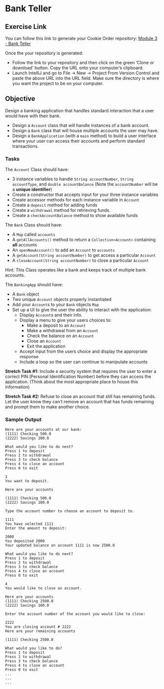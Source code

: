 # Bank Teller

## Exercise Link

You can follow this link to generate your Cookie Order repository: [Module 3 - 
Bank Teller](https://classroom.github.com/a/NRMiIuli)

Once the your repository is generated:
- Follow the link to your repository and then click on the green ‘Clone or download’ button. Copy the URL onto your computer’s clipboard.
- Launch IntelliJ and go to File -> New -> Project From Version Control and paste the above URL into the URL field. Make sure the directory is where you want the project to be on your computer.

## Objective

Design a banking application that handles standard interaction that a user would have with their bank.

*   Design a `Account` class that will handle instances of a bank account.
*   Design a `Bank` class that will house multiple accounts the user may have.
*   Design a `BankApplication` (with a `main` method) to build a user interface where your user can access their accounts and perform standard transactions.

### Tasks

The `Account` Class should have:

*   3 instance variables to handle `String accountNumber`, `String accountType`, and `double accountBalance` (Note the `accountNumber` will be a **unique identifier**)
*   Create a constructor that accepts input for your three instance variables
*   Create accessor methods for each instance variable in `Account`
*   Create a `deposit` method for adding funds
*   Create a `withdrawal` method for retrieving funds.
*   Create a `checkAccountBalance` method to show available funds

The `Bank` Class should have:

*   A `Map` called `accounts`
*   A `getAllAccounts()` method to return a `Collection<Account>` containing **all** accounts
*   An `openNewAccount()` to add an `Account` to `accounts`
*   A `getAccount(String accountNumber)` to get access a particular `Account`
*   A `closeAccount(String accountNumber)` to close a particular `Account`

Hint: This Class operates like a bank and keeps track of multiple bank accounts.

The `BankingApp` should have:

*   A `Bank` object
*   Two unique `Account` objects properly instantiated
*   Add your `Account`s to your `Bank` objects `Map`
*   Set up a UI to give the user the ability to interact with the application:
    *   Display `Account`s and their info.
    *   Display a menu to give your users choices to:
        *   Make a deposit to an `Account`
        *   Make a withdrawal from an `Account`
        *   Check the balance on an `Account`
        *   Close an `Account`
        *   Exit the application
    *   Accept input from the users choice and display the appropriate response
    *   Include a loop so the user can continue to manipulate accounts

**Stretch Task #1:** Include a security system that requires the user to enter a correct PIN (Personal Identification Number) before they can access the application. (Think about the most appropriate place to house this information)

**Stretch Task #2:** Refuse to close an account that still has remaining funds. Let the user know they can't remove an account that has funds remaining and prompt them to make another choice.

### Sample Output

```
Here are your accounts at our bank:
(1111) Checking 500.0
(2222) Savings 100.0

What would you like to do next?
Press 1 to deposit
Press 2 to withdrawal
Press 3 to check balance
Press 4 to close an account
Press 0 to exit

1
You want to deposit.

Here are your accounts

(1111) Checking 500.0
(2222) Savings 100.0

Type the account number to choose an account to deposit to.

1111
You have selected 1111
Enter the amount to deposit:

2000
You deposited 2000
Your updated balance on account 1111 is now 2500.0

What would you like to do next?
Press 1 to deposit
Press 2 to withdrawal
Press 3 to check balance
Press 4 to close an account
Press 0 to exit

4
You would like to close an account.

Here are your accounts
(1111) Checking 2500.0
(2222) Savings 100.0

Enter the account number of the account you would like to close:

2222
You are closing account # 2222
Here are your remaining accounts

(1111) Checking 2500.0

What would you like to do?
Press 1 to deposit
Press 2 to withdrawal
Press 3 to check balance
Press 4 to close an account
Press 0 to exit
...
...
...
```
